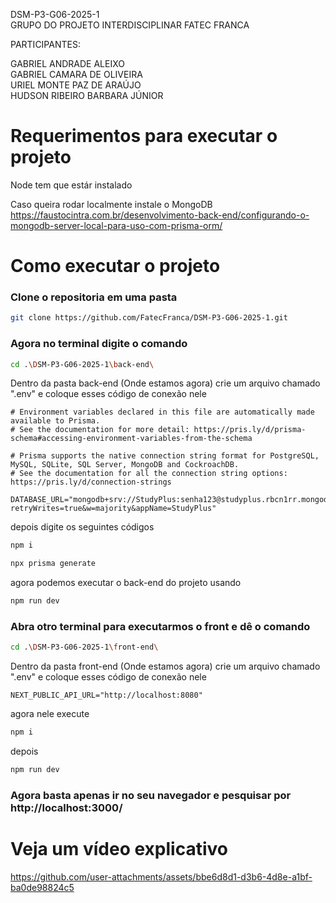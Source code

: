 DSM-P3-G06-2025-1 <br>
GRUPO DO PROJETO INTERDISCIPLINAR FATEC FRANCA <br>

PARTICIPANTES:

GABRIEL ANDRADE ALEIXO <br>
GABRIEL CAMARA DE OLIVEIRA <br>
URIEL MONTE PAZ DE ARAÚJO <br>
HUDSON RIBEIRO BARBARA JÚNIOR <br>

# Requerimentos para executar o projeto

Node tem que estár instalado

Caso queira rodar localmente instale o MongoDB
https://faustocintra.com.br/desenvolvimento-back-end/configurando-o-mongodb-server-local-para-uso-com-prisma-orm/

# Como executar o projeto

### Clone o repositoria em uma pasta
```bash
git clone https://github.com/FatecFranca/DSM-P3-G06-2025-1.git
```

### Agora no terminal digite o comando
```bash
cd .\DSM-P3-G06-2025-1\back-end\
```

Dentro da pasta back-end (Onde estamos agora) crie um arquivo chamado ".env" e coloque esses código de conexão nele
```env
# Environment variables declared in this file are automatically made available to Prisma.
# See the documentation for more detail: https://pris.ly/d/prisma-schema#accessing-environment-variables-from-the-schema

# Prisma supports the native connection string format for PostgreSQL, MySQL, SQLite, SQL Server, MongoDB and CockroachDB.
# See the documentation for all the connection string options: https://pris.ly/d/connection-strings

DATABASE_URL="mongodb+srv://StudyPlus:senha123@studyplus.rbcn1rr.mongodb.net/StudyPlus?retryWrites=true&w=majority&appName=StudyPlus"
```

depois digite os seguintes códigos
```bash
npm i
```
```bash
npx prisma generate
```

agora podemos executar o back-end do projeto usando
```bash
npm run dev
```

### Abra otro terminal para executarmos o front e dê o comando
```bash
cd .\DSM-P3-G06-2025-1\front-end\
```

Dentro da pasta front-end (Onde estamos agora) crie um arquivo chamado ".env" e coloque esses código de conexão nele
```env
NEXT_PUBLIC_API_URL="http://localhost:8080"
```

agora nele execute
```bash
npm i
```

depois
```bash
npm run dev
```

### Agora basta apenas ir no seu navegador e pesquisar por http://localhost:3000/

# Veja um vídeo explicativo

https://github.com/user-attachments/assets/bbe6d8d1-d3b6-4d8e-a1bf-ba0de98824c5



